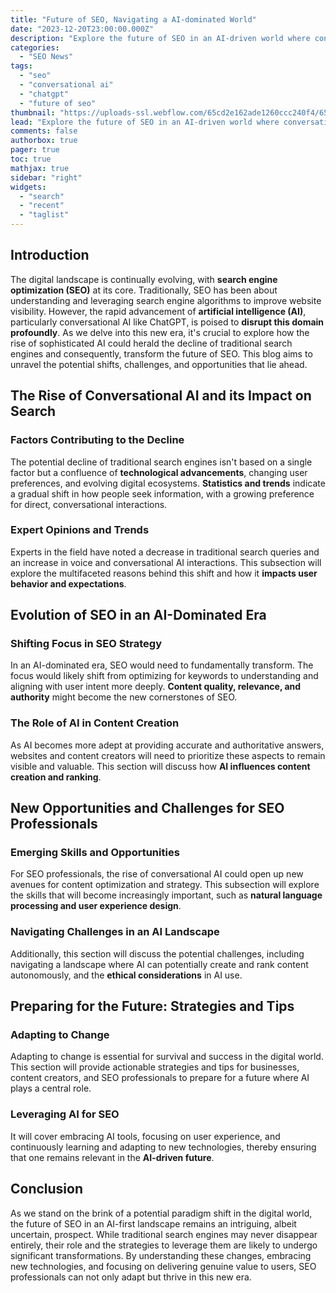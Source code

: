 ```yaml
---
title: "Future of SEO, Navigating a AI-dominated World"
date: "2023-12-20T23:00:00.000Z"
description: "Explore the future of SEO in an AI-driven world where conversational AI like ChatGPT reshapes search, presenting new challenges and opportunities."
categories:
  - "SEO News"
tags:
  - "seo"
  - "conversational ai"
  - "chatgpt"
  - "future of seo"
thumbnail: "https://uploads-ssl.webflow.com/65cd2e162ade1260ccc240f4/65d22bda76d61ba2f8bcf7b3_the-future-of-seo-navigating-a-world-where-chatgpt-reigns-supreme.jpeg"
lead: "Explore the future of SEO in an AI-driven world where conversational AI like ChatGPT reshapes search, presenting new challenges and opportunities."
comments: false
authorbox: true
pager: true
toc: true
mathjax: true
sidebar: "right"
widgets:
  - "search"
  - "recent"
  - "taglist"
---
```


Introduction
------------

The digital landscape is continually evolving, with **search engine optimization (SEO)** at its core. Traditionally, SEO has been about understanding and leveraging search engine algorithms to improve website visibility. However, the rapid advancement of **artificial intelligence (AI)**, particularly conversational AI like ChatGPT, is poised to **disrupt this domain profoundly**. As we delve into this new era, it's crucial to explore how the rise of sophisticated AI could herald the decline of traditional search engines and consequently, transform the future of SEO. This blog aims to unravel the potential shifts, challenges, and opportunities that lie ahead.

The Rise of Conversational AI and its Impact on Search
------------------------------------------------------

### Factors Contributing to the Decline

The potential decline of traditional search engines isn't based on a single factor but a confluence of **technological advancements**, changing user preferences, and evolving digital ecosystems. **Statistics and trends** indicate a gradual shift in how people seek information, with a growing preference for direct, conversational interactions.

### Expert Opinions and Trends

Experts in the field have noted a decrease in traditional search queries and an increase in voice and conversational AI interactions. This subsection will explore the multifaceted reasons behind this shift and how it **impacts user behavior and expectations**.

Evolution of SEO in an AI-Dominated Era
---------------------------------------

### Shifting Focus in SEO Strategy

In an AI-dominated era, SEO would need to fundamentally transform. The focus would likely shift from optimizing for keywords to understanding and aligning with user intent more deeply. **Content quality, relevance, and authority** might become the new cornerstones of SEO.

### The Role of AI in Content Creation

As AI becomes more adept at providing accurate and authoritative answers, websites and content creators will need to prioritize these aspects to remain visible and valuable. This section will discuss how **AI influences content creation and ranking**.

New Opportunities and Challenges for SEO Professionals
------------------------------------------------------

### Emerging Skills and Opportunities

For SEO professionals, the rise of conversational AI could open up new avenues for content optimization and strategy. This subsection will explore the skills that will become increasingly important, such as **natural language processing and user experience design**.

### Navigating Challenges in an AI Landscape

Additionally, this section will discuss the potential challenges, including navigating a landscape where AI can potentially create and rank content autonomously, and the **ethical considerations** in AI use.

Preparing for the Future: Strategies and Tips
---------------------------------------------

### Adapting to Change

Adapting to change is essential for survival and success in the digital world. This section will provide actionable strategies and tips for businesses, content creators, and SEO professionals to prepare for a future where AI plays a central role.

### Leveraging AI for SEO

It will cover embracing AI tools, focusing on user experience, and continuously learning and adapting to new technologies, thereby ensuring that one remains relevant in the **AI-driven future**.

Conclusion
----------

As we stand on the brink of a potential paradigm shift in the digital world, the future of SEO in an AI-first landscape remains an intriguing, albeit uncertain, prospect. While traditional search engines may never disappear entirely, their role and the strategies to leverage them are likely to undergo significant transformations. By understanding these changes, embracing new technologies, and focusing on delivering genuine value to users, SEO professionals can not only adapt but thrive in this new era.

